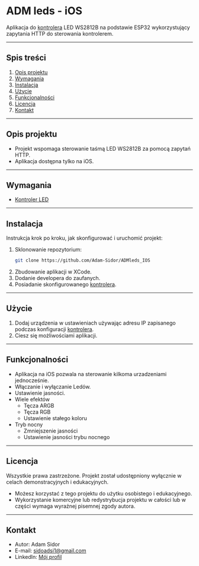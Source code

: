 # ADM leds - iOS
Aplikacja do [kontrolera](https://github.com/Adam-Sidor/ADMleds_ESP32) LED WS2812B na podstawie ESP32 wykorzystujący zapytania HTTP do sterowania kontrolerem.

---

## Spis treści
1. [Opis projektu](#opis-projektu)  
2. [Wymagania](#wymagania)  
3. [Instalacja](#instalacja)  
4. [Użycie](#użycie)  
5. [Funkcjonalności](#funkcjonalności)  
6. [Licencja](#licencja)  
7. [Kontakt](#kontakt)  

---

## Opis projektu
- Projekt wspomaga sterowanie taśmą LED WS2812B za pomocą zapytań HTTP.
- Aplikacja dostępna tylko na iOS.  

---

## Wymagania
-  [Kontroler LED](https://github.com/Adam-Sidor/ADMleds_ESP32)  

---

## Instalacja
Instrukcja krok po kroku, jak skonfigurować i uruchomić projekt:  
1. Sklonowanie repozytorium:  
   ```bash
   git clone https://github.com/Adam-Sidor/ADMleds_IOS
   ```
2. Zbudowanie aplikacji w XCode.
3. Dodanie developera do zaufanych.
4. Posiadanie skonfigurowanego [kontrolera](https://github.com/Adam-Sidor/ADMleds_ESP32).  

---

## Użycie
1. Dodaj urządzenia w ustawieniach używając adresu IP zapisanego podczas konfiguracji [kontrolera](https://github.com/Adam-Sidor/ADMleds_ESP32).
2. Ciesz się możliwościami aplikacji.


---

## Funkcjonalności
- Aplikacja na iOS pozwala na sterowanie kilkoma urzadzeniami jednocześnie.
- Włączanie i wyłączanie Ledów.
- Ustawienie jasności.
- Wiele efektów
    - Tęcza ARGB
    - Tęcza RGB
    - Ustawienie stałego koloru
- Tryb nocny
    - Zmniejszenie jasności
    - Ustawienie jasności trybu nocnego

---

## Licencja
Wszystkie prawa zastrzeżone. Projekt został udostępniony wyłącznie w celach demonstracyjnych i edukacyjnych.  
- Możesz korzystać z tego projektu do użytku osobistego i edukacyjnego.  
- Wykorzystanie komercyjne lub redystrybucja projektu w całości lub w części wymaga wyraźnej pisemnej zgody autora.

---

## Kontakt
- Autor: Adam Sidor  
- E-mail: sidoadsi1@gmail.com  
- LinkedIn: [Mój profil](https://www.linkedin.com/in/adam-sidor-088a56341)  
